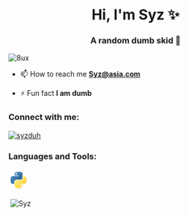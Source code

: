 <h1 align="center">Hi, I'm Syz ✨</h1>
<h3 align="center">A random dumb skid 💸</h3>

<p align="left"> <img src="https://komarev.com/ghpvc/?username=8ux&label=Profile%20views&color=0e75b6&style=flat" alt="8ux" /> </p>

- 📫 How to reach me **Syz@asia.com**

- ⚡ Fun fact **I am dumb**

<h3 align="left">Connect with me:</h3>
<p align="left">
<a href="https://twitter.com/syzduh" target="blank"><img align="center" src="https://cdn.jsdelivr.net/npm/simple-icons@3.0.1/icons/twitter.svg" alt="syzduh" height="30" width="40" /></a>
</p>

<h3 align="left">Languages and Tools:</h3>
<p align="left"> <a href="https://www.python.org" target="_blank"> <img src="https://raw.githubusercontent.com/devicons/devicon/master/icons/python/python-original.svg" alt="python" width="40" height="40"/> </a> </p>

<p>&nbsp;<img align="center" src="https://github-readme-stats.vercel.app/api?username=8ux&show_icons=true&theme=tokyonight&locale=en" alt="Syz" /></p>
